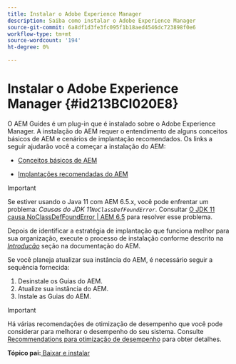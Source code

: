 ```yaml
---
title: Instalar o Adobe Experience Manager
description: Saiba como instalar o Adobe Experience Manager
source-git-commit: 6a8df1d3fe3fc095f1b18aed4546dc723898f0e6
workflow-type: tm+mt
source-wordcount: '194'
ht-degree: 0%

---
```



# Instalar o Adobe Experience Manager {#id213BCI020E8}

O AEM Guides é um plug-in que é instalado sobre o Adobe Experience Manager. A instalação do AEM requer o entendimento de alguns conceitos básicos de AEM e cenários de implantação recomendados. Os links a seguir ajudarão você a começar a instalação do AEM:

- [Conceitos básicos de AEM](https://helpx.adobe.com/experience-manager/6-5/sites/deploying/using/deploy.html#BasicConcepts)

- [Implantações recomendadas do AEM](https://helpx.adobe.com/experience-manager/6-5/sites/deploying/using/recommended-deploys.html)


>[!IMPORTANT]
>
> Se estiver usando o Java 11 com AEM 6.5.x, você pode enfrentar um problema: *Causas do JDK 11`NoClassDefFoundError`*. Consultar [O JDK 11 causa NoClassDefFoundError \| AEM 6.5](https://helpx.adobe.com/experience-manager/kb/jdk-11-causes-noclassdeffounderror---aem-6-5.html) para resolver esse problema.

Depois de identificar a estratégia de implantação que funciona melhor para sua organização, execute o processo de instalação conforme descrito na *[Introdução](https://helpx.adobe.com/experience-manager/6-5/sites/deploying/using/deploy.html#GettingStarted)* seção na documentação do AEM.

Se você planeja atualizar sua instância do AEM, é necessário seguir a sequência fornecida:

1. Desinstale os Guias do AEM.
1. Atualize sua instância do AEM.
1. Instale as Guias do AEM.

>[!IMPORTANT]
>
> Há várias recomendações de otimização de desempenho que você pode considerar para melhorar o desempenho do seu sistema. Consulte [Recommendations para otimização de desempenho](download-install-recommend-perf-optimiz.md#) para obter detalhes.

**Tópico pai:**[ Baixar e instalar](download-install.md)

